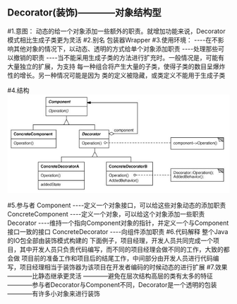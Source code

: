 Decorator(装饰)————对象结构型
-------------
#1.意图：
动态的给一个对象添加一些额外的职责。就增加功能来说，Decorator模式相比生成子类更为灵活
#2.别名
包装器Wrapper
#3.使用环境：
    ----在不影响其他对象的情况下，以动态、透明的方式给单个对象添加职责
    ----处理那些可以撤销的职责
    ----当不能采用生成子类的方法进行扩充时。一般情况是，可能有大量独立的扩展，为支持
        每一种组合将产生大量的子类，使得子类的数目呈爆炸性的增长。另一种情况可能是因为
        类的定义被隐藏，或类定义不能用于生成子类



#4.结构
![github](https://github.com/IceDcap/Gof-DesignPatterns/blob/master/uml/Decorator.JPG "Decorator")

#5.参与者
    Component
        ----定义一个对象接口，可以给这些对象动态的添加职责        
    ConcreteComponent
        ----定义一个对象，可以给这个对象添加一些职责
    Decorator
        ----维持一个指向Component对象的指针，并定义一个与Component接口一致的接口
    ConcreteDecorator
        ----向组件添加职责
#6.代码解释
整个Java 的IO包全部由装饰模式构建的
下面例子，项目经理，开发人员共同完成一个项目，其中开发人员只负责代码编写，而不同的项目经理会做不同的工作，大致的都会做
项目前的准备工作和项目后的结尾工作，中间部分由开发人员进行代码编写，项目经理相当于装饰器为该项目在开发者编码的时候动态的进行扩展
#7.效果
    ————比静态继承更灵活
    ————避免在层次结构高层的类有太多的特征
    ————参与者Decorator与Component不同，Decorator是一个透明的包装
    ————有许多小对象来进行装饰
     
